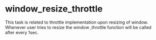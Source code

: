# window_resize_throttle
This task is related to throttle implementation upon resizing of window.
Whenever user tries to resize the window ,throttle function will be called after every 1sec.
